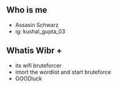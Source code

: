 ## Who is me 
- Assasin Schwarz
- ig: kushal_gupta_03

## Whatis Wibr +
- its wifi bruteforcer 
- imort the wordlist and start bruteforce
- GOODluck
